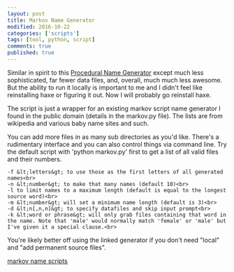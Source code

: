 ```yaml
---
layout: post
title: Markov Name Generator
modified: 2016-10-22
categories: ['scripts']
tags: [tool, python, script]
comments: true
published: true
---
```


Similar in spirit to this <a href="https://www.samcodes.co.uk/project/markov-namegen/">Procedural Name Generator</a> except much less sophisticated, far fewer data files, and, overall, much much less awesome. But the ability to run it locally is important to me and I didn't feel like reinstalling haxe or figuring it out. Now I will probably go reinstall haxe.

<!--more-->

The script is just a wrapper for an existing markov script name generator I found in the public domain (details in the markov.py file). The lists are from wikipedia and various baby name sites and such.

You can add more files in as many sub directories as you'd like. There's a rudimentary interface and you can also control things via command line. Try the default script with 'python markov.py' first to get a list of all valid files and their numbers.

~~~~
-f &lt;letters&gt; to use those as the first letters of all generated names<br>
-n &lt;number&gt; to make that many names (default 10)<br>
-l to limit names to a maximum length (default is equal to the longest source word)<br>
-m &lt;number&gt; will set a minimum name length (default is 3)<br>
-d &lt;n[,n,n]&gt; to specify datafiles and skip input prompt<br>
-k &lt;word or phrase&gt; will only grab files containing that word in the name. Note that 'male' would normally match 'female' or 'male' but I've given it a special clause.<br>
~~~~

You're likely better off using the linked generator if you don't need "local" and "add permanent source files".

<div markdown="0"><a href="https://github.com/exposit/katamoiran/tree/master/python/markov" class="btn btn-info">markov name scripts</a></div>
